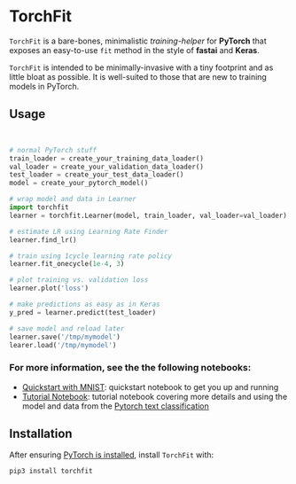 # TorchFit

`TorchFit` is a bare-bones, minimalistic *training-helper* for **PyTorch** that exposes an easy-to-use `fit` method in the style of **fastai** and **Keras**.  

`TorchFit` is intended to be minimally-invasive with a tiny footprint and as little bloat as possible. It is well-suited to those that are new to training models in PyTorch. 

## Usage

```python


# normal PyTorch stuff
train_loader = create_your_training_data_loader()
val_loader = create_your_validation_data_loader()
test_loader = create_your_test_data_loader()
model = create_your_pytorch_model()

# wrap model and data in Learner
import torchfit
learner = torchfit.Learner(model, train_loader, val_loader=val_loader)

# estimate LR using Learning Rate Finder
learner.find_lr()

# train using 1cycle learning rate policy
learner.fit_onecycle(1e-4, 3)

# plot training vs. validation loss
learner.plot('loss')

# make predictions as easy as in Keras
y_pred = learner.predict(test_loader)

# save model and reload later
learner.save('/tmp/mymodel')
learer.load('/tmp/mymodel')
```

### For more information, see the the following notebooks:
- [Quickstart with MNIST](https://github.com/amaiya/torchfit/blob/master/examples/quickstart-mnist.ipynb):  quickstart notebook to get you up and running
- [Tutorial Notebook](https://github.com/amaiya/torchfit/blob/master/examples/tutorial.ipynb):  tutorial notebook covering more details and using the model and data from the [Pytorch text classification](https://pytorch.org/tutorials/beginner/text_sentiment_ngrams_tutorial.html)


## Installation

After ensuring [PyTorch is installed](https://pytorch.org/get-started/locally/), install `TorchFit` with:

```
pip3 install torchfit

```

<!-- pip3 install pillow==6.2.2 torch==1.3.1+cu100 torchvision==0.4.2+cu100 -f https://download.pytorch.org/whl/torch_stable.html -->
